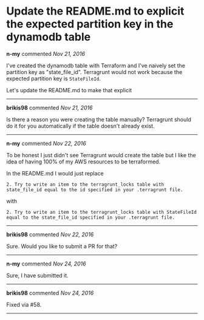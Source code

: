 # Update the README.md to explicit the expected partition key in the dynamodb table

**n-my** commented *Nov 21, 2016*

I've created the dynamodb table with Terraform and I've naively set the partition key as "state_file_id".
Terragrunt would not work because the expected partition key is `StateFileId`. 

Let's update the README.md to make that explicit
<br />
***


**brikis98** commented *Nov 21, 2016*

Is there a reason you were creating the table manually? Terragrunt should do it for you automatically if the table doesn't already exist.
***

**n-my** commented *Nov 22, 2016*

To be honest I just didn't see Terragrunt would create the table but I like the idea of having 100% of my AWS resources to be terraformed.

In the README.md I would just replace

`2. Try to write an item to the terragrunt_locks table with state_file_id equal to the id specified in your .terragrunt file.`

with

`2. Try to write an item to the terragrunt_locks table with StateFileId equal to the state_file_id specified in your .terragrunt file.`
***

**brikis98** commented *Nov 22, 2016*

Sure. Would you like to submit a PR for that?
***

**n-my** commented *Nov 24, 2016*

Sure, I have submitted it.
***

**brikis98** commented *Nov 24, 2016*

Fixed via #58. 
***

